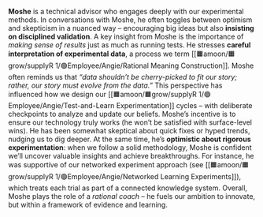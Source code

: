 **Moshe** is a technical advisor who engages deeply with our experimental methods. In conversations with Moshe, he often toggles between optimism and skepticism in a nuanced way – encouraging big ideas but also **insisting on disciplined validation**. A key insight from Moshe is the importance of _making sense of results_ just as much as running tests. He stresses **careful interpretation of experimental data**, a process we term [[🟧amoon/🟧grow/supplyR 1/🟢Employee/Angie/Rational Meaning Construction]]. Moshe often reminds us that _“data shouldn’t be cherry-picked to fit our story; rather, our story must evolve from the data.”_ This perspective has influenced how we design our [[🟧amoon/🟧grow/supplyR 1/🟢Employee/Angie/Test-and-Learn Experimentation]] cycles – with deliberate checkpoints to analyze and update our beliefs. Moshe’s incentive is to ensure our technology truly works (he won’t be satisfied with surface-level wins). He has been somewhat skeptical about quick fixes or hyped trends, nudging us to dig deeper. At the same time, he’s **optimistic about rigorous experimentation**: when we follow a solid methodology, Moshe is confident we’ll uncover valuable insights and achieve breakthroughs. For instance, he was supportive of our networked experiment approach (see [[🟧amoon/🟧grow/supplyR 1/🟢Employee/Angie/Networked Learning Experiments]]), which treats each trial as part of a connected knowledge system. Overall, Moshe plays the role of a _rational coach_ – he fuels our ambition to innovate, but within a framework of evidence and learning.